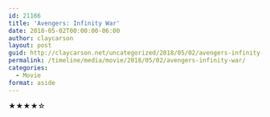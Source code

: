 ```yaml
---
id: 21166
title: 'Avengers: Infinity War'
date: 2018-05-02T00:00:00-06:00
author: claycarson
layout: post
guid: http://claycarson.net/uncategorized/2018/05/02/avengers-infinity-war/
permalink: /timeline/media/movie/2018/05/02/avengers-infinity-war/
categories:
  - Movie
format: aside
---
```

<div class="media-details"></div>

<div class="media-creator"></div>

<div class="media-rating">★★★★☆</div>